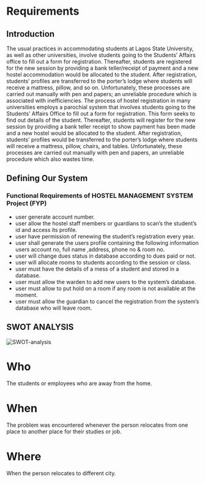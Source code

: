 # Requirements
## Introduction
The usual practices in accommodating students at  Lagos  State  University,  as  well  as  other universities,  involve  students  going  to  the Students’  Affairs  office  to  fill  out  a  form  for registration. Thereafter,  students are  registered for  the  new  session  by  providing  a  bank teller/receipt  of  payment  and  a  new  hostel accommodation  would  be  allocated  to  the student.  After  registration,  students’ profiles are transferred to  the  porter’s lodge  where  students will  receive  a  mattress,  pillow,  and  so  on. Unfortunately,  these processes  are carried  out manually  with  pen  and  papers;  an  unreliable procedure  which  is  associated  with inefficiencies.  The  process  of  hostel  registration  in  many universities  employs  a  parochial  system  that involves students going  to the Students’  Affairs Office to fill out a form for registration. This form seeks  to  find  out  details  of  the  student. Thereafter,  students  will  register  for  the  new session  by  providing  a  bank  teller  receipt  to show payment has been made and a new hostel would  be  allocated  to  the  student.  After registration,  students’  profiles  would  be transferred to  the  porter’s lodge  where  students will receive a mattress, pillow, chairs, and tables. Unfortunately,  these processes  are carried  out manually  with  pen  and  papers,  an  unreliable procedure which also wastes time. 
## Defining Our System
### Functional Requirements of HOSTEL MANAGEMENT SYSTEM Project (FYP)
* user generate account number.
* user allow the hostel staff members or guardians to scan’s the student’s id and access its profile.
* user have permission of renewing the student’s registration every year.
* user shall generate the users profile containing the following information  users account no, full name ,address, phone no & room no.
* user will  change dues status in database according to dues paid or not.
* user will allocate rooms to students according to the session or class.
* user must  have the details of a mess of a student and stored in a database.
* user must allow the warden to add new users to the system’s database.
* user must allow to put hold on a room if any  room is not available at the moment.
* user must allow the guardian to cancel the registration from the system’s database who will leave room.
## SWOT ANALYSIS
![SWOT-analysis](https://user-images.githubusercontent.com/78525873/142874290-cb2f56c0-7523-4382-b5b5-467185eede04.png)
# Who

The students or employees who are away from the home. 

# When 

The problem was encountered whenever the person relocates from one place to another place for their studies or job.

# Where

When the person relocates to different city.





